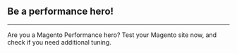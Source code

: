 <h2>Be a performance hero!</h2>
<hr>
<div class="pull-left img-big">
<a title="{{ page.title }}" href="{{ page.link }}">
  <amp-img noloading height=151 width=180 alt="{{ page.title }}" attribution="{{ page.title }}" layout=responsive src="{{site.static-url}}/img/coach/penguin_about.svg"></amp-img>
</a>
<p>Are you a Magento Performance hero? Test your Magento site now, and check if you need additional tuning.</p>
</div>
